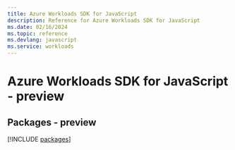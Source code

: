 ```yaml
---
title: Azure Workloads SDK for JavaScript
description: Reference for Azure Workloads SDK for JavaScript
ms.date: 02/16/2024
ms.topic: reference
ms.devlang: javascript
ms.service: workloads
---
```

# Azure Workloads SDK for JavaScript - preview
## Packages - preview
[!INCLUDE [packages](workloads-index.md)]